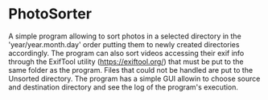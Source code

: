 # PhotoSorter
A simple program allowing to sort photos in a selected directory in the 'year/year.month.day' order
putting them to newly created directories accordingly.
The program can also sort videos accessing their exif info through the ExifTool utility (https://exiftool.org/) that must be put to the same folder as the program.
Files that could not be handled are put to the Unsorted directory.
The program has a simple GUI allowin to choose source and destination directory and see the log of the program's execution. 
